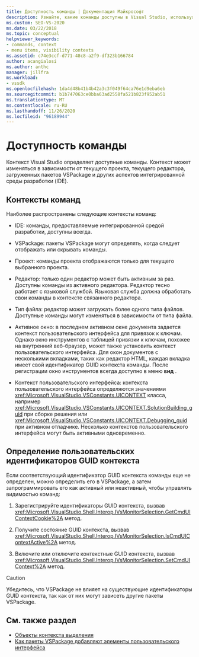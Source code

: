 ```yaml
---
title: Доступность команды | Документация Майкрософт
description: Узнайте, какие команды доступны в Visual Studio, используя контекст команды, который изменяется в зависимости от текущего проекта, текущего редактора и других факторов.
ms.custom: SEO-VS-2020
ms.date: 03/22/2018
ms.topic: conceptual
helpviewer_keywords:
- commands, context
- menu items, visibility contexts
ms.assetid: c74e3ccf-d771-48c8-a2f9-df323b166784
author: acangialosi
ms.author: anthc
manager: jillfra
ms.workload:
- vssdk
ms.openlocfilehash: 1da4d48b41b4b42a3c3f049f64ca76e1d9eba6eb
ms.sourcegitcommit: b1b747063ce0bba63ad2558fa521b823f952ab51
ms.translationtype: MT
ms.contentlocale: ru-RU
ms.lasthandoff: 11/26/2020
ms.locfileid: "96189944"
---
```

# <a name="command-availability"></a>Доступность команды

Контекст Visual Studio определяет доступные команды. Контекст может изменяться в зависимости от текущего проекта, текущего редактора, загруженных пакетов VSPackage и других аспектов интегрированной среды разработки (IDE).

## <a name="command-contexts"></a>Контексты команд

Наиболее распространены следующие контексты команд:

- IDE: команды, предоставляемые интегрированной средой разработки, доступны всегда.

- VSPackage: пакеты VSPackage могут определять, когда следует отображать или скрывать команды.

- Проект: команды проекта отображаются только для текущего выбранного проекта.

- Редактор: только один редактор может быть активным за раз. Доступны команды из активного редактора. Редактор тесно работает с языковой службой. Языковая служба должна обработать свои команды в контексте связанного редактора.

- Тип файла: редактор может загружать более одного типа файлов. Доступные команды могут изменяться в зависимости от типа файла.

- Активное окно: в последнем активном окне документа задается контекст пользовательского интерфейса для привязок к ключам. Однако окно инструментов с таблицей привязки к ключам, похожее на внутренний веб-браузер, может также установить контекст пользовательского интерфейса. Для окон документов с несколькими вкладками, таких как редактор HTML, каждая вкладка имеет свой идентификатор GUID контекста команды. После регистрации окно инструментов всегда доступно в меню **вид** .

- Контекст пользовательского интерфейса: контекста пользовательского интерфейса определяются значениями <xref:Microsoft.VisualStudio.VSConstants.UICONTEXT> класса, например <xref:Microsoft.VisualStudio.VSConstants.UICONTEXT.SolutionBuilding_guid> при сборке решения или <xref:Microsoft.VisualStudio.VSConstants.UICONTEXT.Debugging_guid> при активном отладчике. Несколько контекстов пользовательского интерфейса могут быть активными одновременно.

## <a name="define-custom-context-guids"></a>Определение пользовательских идентификаторов GUID контекста

Если соответствующий идентификатор GUID контекста команды еще не определен, можно определить его в VSPackage, а затем запрограммировать его как активный или неактивный, чтобы управлять видимостью команд:

1. Зарегистрируйте идентификаторы GUID контекста, вызвав <xref:Microsoft.VisualStudio.Shell.Interop.IVsMonitorSelection.GetCmdUIContextCookie%2A> метод.

2. Получите состояние GUID контекста, вызвав <xref:Microsoft.VisualStudio.Shell.Interop.IVsMonitorSelection.IsCmdUIContextActive%2A> метод.

3. Включите или отключите контекстные GUID контекста, вызвав <xref:Microsoft.VisualStudio.Shell.Interop.IVsMonitorSelection.SetCmdUIContext%2A> метод.

> [!CAUTION]
> Убедитесь, что VSPackage не влияет на существующие идентификаторы GUID контекста, так как от них могут зависеть другие пакеты VSPackage.

## <a name="see-also"></a>См. также раздел

- [Объекты контекста выделения](../../extensibility/internals/selection-context-objects.md)
- [Как пакеты VSPackage добавляют элементы пользовательского интерфейса](../../extensibility/internals/how-vspackages-add-user-interface-elements.md)
